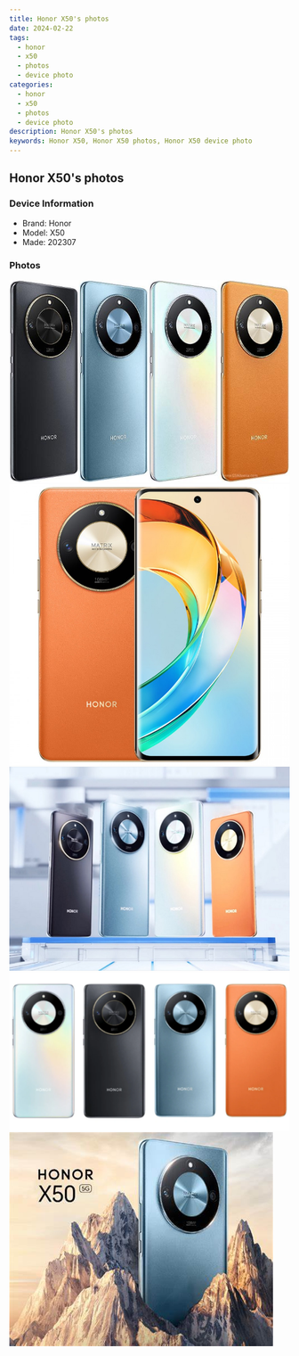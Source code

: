 ```yaml
---
title: Honor X50's photos
date: 2024-02-22
tags: 
  - honor
  - x50
  - photos
  - device photo
categories: 
  - honor
  - x50
  - photos
  - device photo
description: Honor X50's photos
keywords: Honor X50, Honor X50 photos, Honor X50 device photo
---
```


## Honor X50's photos

### Device Information

- Brand: Honor
- Model: X50
- Made: 202307

### Photos

![/images/best-assets/devices/honor/honor-x50/1.jpg](/images/best-assets/devices/honor/honor-x50/1.jpg)
![/images/best-assets/devices/honor/honor-x50/2.jpg](/images/best-assets/devices/honor/honor-x50/2.jpg)
![/images/best-assets/devices/honor/honor-x50/3.jpg](/images/best-assets/devices/honor/honor-x50/3.jpg)
![/images/best-assets/devices/honor/honor-x50/4.jpg](/images/best-assets/devices/honor/honor-x50/4.jpg)
![/images/best-assets/devices/honor/honor-x50/5.jpg](/images/best-assets/devices/honor/honor-x50/5.jpg)
